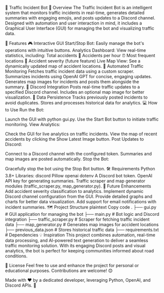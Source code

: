 🚦 Traffic Incident Bot 🛑
Overview
The Traffic Incident Bot is an intelligent system that monitors traffic incidents in real-time, generates detailed summaries with engaging emojis, and posts updates to a Discord channel. Designed with automation and user interaction in mind, it includes a Graphical User Interface (GUI) for managing the bot and visualizing traffic data.

🧰 Features
🎮 Interactive GUI
Start/Stop Bot: Easily manage the bot's operations with intuitive buttons.
Analytics Dashboard: View real-time statistics, including:
Total accidents 🚗
Accidents per hour ⏰
Most frequent locations 📍
Accident severity (future feature)
Live Map View: See a dynamically updated map of accident locations.
🤖 Automated Traffic Monitoring
Fetches traffic incident data using a custom scraper.
Summarizes incidents using OpenAI GPT for concise, engaging updates.
Generates map images for incidents and posts them alongside the summary.
📝 Discord Integration
Posts real-time traffic updates to a specified Discord channel.
Includes an optional map image for better visualization.
🔄 Data Persistence
Tracks previously posted incidents to avoid duplicates.
Stores and processes historical data for analytics.
💻 How to Use
Run the Bot:

Launch the GUI with python gui.py.
Use the Start Bot button to initiate traffic monitoring.
View Analytics:

Check the GUI for live analytics on traffic incidents.
View the map of recent accidents by clicking the Show Latest Image button.
Post Updates to Discord:

Connect to a Discord channel with the configured token.
Summaries and map images are posted automatically.
Stop the Bot:

Gracefully stop the bot using the Stop Bot button.
🛠️ Requirements
Python 3.8+
Libraries:
discord
Pillow
openai
dotenv
A Discord bot token.
OpenAI API key for generating summaries.
Traffic scraper and map generator modules (traffic_scraper.py, map_generator.py).
🚀 Future Enhancements
Add accident severity classification to analytics.
Implement dynamic Discord channel configuration from the GUI.
Provide detailed graphs and charts for better data visualization.
Add support for email notifications with incident summaries.
🗺️ Project Structure
plaintext
Copy code
.
├── gui.py                # GUI application for managing the bot
├── main.py               # Bot logic and Discord integration
├── traffic_scraper.py    # Scraper for fetching traffic incident data
├── map_generator.py      # Generates map images for accident locations
├── previous_data.json    # Stores historical traffic data
├── requirements.txt      # Dependencies
💡 Inspiration
This project combines automation, real-time data processing, and AI-powered text generation to deliver a seamless traffic monitoring solution. With its engaging Discord posts and visual analytics, the bot is perfect for keeping communities informed about road conditions.

📜 License
Feel free to use and enhance the project for personal or educational purposes. Contributions are welcome! 😊

Made with ❤️ by a dedicated developer, leveraging Python, OpenAI, and Discord APIs. 🚀
